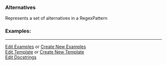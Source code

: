 ### <a id="McUtils.Parsers.RegexPatterns.Alternatives">Alternatives</a>
Represents a set of alternatives in a RegexPattern

### Examples:


___

[Edit Examples](https://github.com/McCoyGroup/McUtils/edit/edit/ci/examples/ci/docs/McUtils/Parsers/RegexPatterns/Alternatives.md) or 
[Create New Examples](https://github.com/McCoyGroup/McUtils/new/edit/?filename=ci/examples/ci/docs/McUtils/Parsers/RegexPatterns/Alternatives.md) <br/>
[Edit Template](https://github.com/McCoyGroup/McUtils/edit/edit/ci/docs/ci/docs/McUtils/Parsers/RegexPatterns/Alternatives.md) or 
[Create New Template](https://github.com/McCoyGroup/McUtils/new/edit/?filename=ci/docs/templates/ci/docs/McUtils/Parsers/RegexPatterns/Alternatives.md) <br/>
[Edit Docstrings](https://github.com/McCoyGroup/McUtils/edit/edit/McUtils/Parsers/RegexPatterns/Alternatives/__init__.py?message=Update%20Docs)